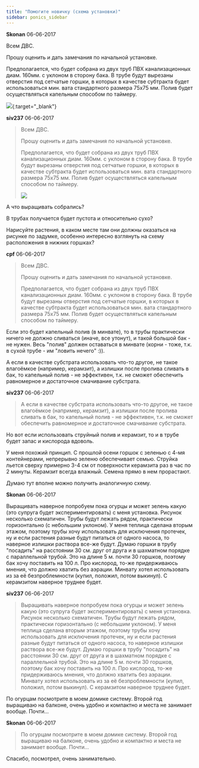 ```yaml
---
title: "Помогите новичку (схема установки)"
sidebar: ponics_sidebar
---
```


**Skonan** 06-06-2017

Всем ДВС.

Прошу оценить и дать замечания по начальной установке.

Предполагается, что будет собрана из двух труб ПВХ канализационных диам. 160мм. с уклоном в сторону бака. В трубе будут вырезаны отверстия под сетчатые горшки, в которых в качестве субтракта будет использоваться мин. вата стандартного размера 75х75 мм. Полив будет осуществляться капельным способом по таймеру.

[![](/imagehost2/thumbs/tnt.jpg)](https://t.me/ponics_ru_files/18563){:target="_blank"}


**siv237** 06-06-2017

> Всем ДВС.
> 
> Прошу оценить и дать замечания по начальной установке.
> 
> Предполагается, что будет собрана из двух труб ПВХ канализационных диам. 160мм. с уклоном в сторону бака. В трубе будут вырезаны отверстия под сетчатые горшки, в которых в качестве субтракта будет использоваться мин. вата стандартного размера 75х75 мм. Полив будет осуществляться капельным способом по таймеру.
> 
> ![](/imagehost2/thumbs/tnt.jpg)

А что выращивать собрались? 

В трубах получается будет пустота и относительно сухо?

Нарисуйте растения, в каком месте там они должны оказаться на рисунке по задумке, особенно интересно взглянуть на схему расположения в нижних горшках?


**cpf** 06-06-2017

> Всем ДВС.
> 
> Прошу оценить и дать замечания по начальной установке.
> 
> Предполагается, что будет собрана из двух труб ПВХ канализационных диам. 160мм. с уклоном в сторону бака. В трубе будут вырезаны отверстия под сетчатые горшки, в которых в качестве субтракта будет использоваться мин. вата стандартного размера 75х75 мм. Полив будет осуществляться капельным способом по таймеру.

Если это будет капельный полив (в минвате), то в трубы практически ничего не должно сливаться (иначе, все утонут), и такой большой бак - не нужен. Весь "полив" должен оставаться в минвате (корни - тоже, т.к. в сухой трубе - им "ловить нечего" :)).

А если в качестве субстрата использовать что-то другое, не такое влагоёмкое (например, керамзит), а излишки после пролива сливать в бак, то капельный полив - не эффективен, т.к. не сможет обеспечить равномерное и достаточное смачивание субстрата.


**siv237** 06-06-2017

> А если в качестве субстрата использовать что-то другое, не такое влагоёмкое (например, керамзит), а излишки после пролива сливать в бак, то капельный полив - не эффективен, т.к. не сможет обеспечить равномерное и достаточное смачивание субстрата.

Но вот если использовать струйный полив и керамзит, то и в трубе будет запас и кислорода вдоволь. 

У меня похожий принцип. С прошлой осени горшок с зеленью с 4-мя контейнерами, непрерывно зеленю обеспечивает семью. Струйка льется сверху примерно 3-4 см от поверхности керамзита раз в час по 2 минуты. Керамзит всегда влажный. Семена прямо в нем прорастают.

Думаю тут вполне можно получить аналогичную схему.


**Skonan** 06-06-2017

Выращивать наверное попробуем пока огурцы и может зелень какую (это супруга будет экспериментировать) с меня установка. Рисунок несколько схематичен. Трубы будут лежать рядом, практически горизонтально (с небольшим уклоном). У меня теплица сделана вторым этажом, поэтому трубы хочу использовать для исключения протечек, ну и если растения разные будут питаться от одного насоса, то наверное излишки раствора все-же будут. Думаю горшки в трубу "посадить" на расстоянии 30 см. друг от друга и в шахматном порядке с параллельной трубой. Это на длине 5 м. почти 30 горшков, поэтому бак хочу поставить на 100 л. Про кислород, то-же придерживаюсь мнения, что должно хватить без аэрации. Минвату хотел использовать из за её безпроблемности (купил, положил, потом выкинул). С керамзитом наверное труднее будет.


**siv237** 06-06-2017

> Выращивать наверное попробуем пока огурцы и может зелень какую (это супруга будет экспериментировать) с меня установка. Рисунок несколько схематичен. Трубы будут лежать рядом, практически горизонтально (с небольшим уклоном). У меня теплица сделана вторым этажом, поэтому трубы хочу использовать для исключения протечек, ну и если растения разные будут питаться от одного насоса, то наверное излишки раствора все-же будут. Думаю горшки в трубу "посадить" на расстоянии 30 см. друг от друга и в шахматном порядке с параллельной трубой. Это на длине 5 м. почти 30 горшков, поэтому бак хочу поставить на 100 л. Про кислород, то-же придерживаюсь мнения, что должно хватить без аэрации. Минвату хотел использовать из за её безпроблемности (купил, положил, потом выкинул). С керамзитом наверное труднее будет.

По огурцам посмотрите в моем домике систему. Второй год выращиваю на балконе, очень удобно и компактно и места не занимает вообще. Почти...


**Skonan** 06-06-2017

> По огурцам посмотрите в моем домике систему. Второй год выращиваю на балконе, очень удобно и компактно и места не занимает вообще. Почти...

Спасибо, посмотрел, очень занимательно.


